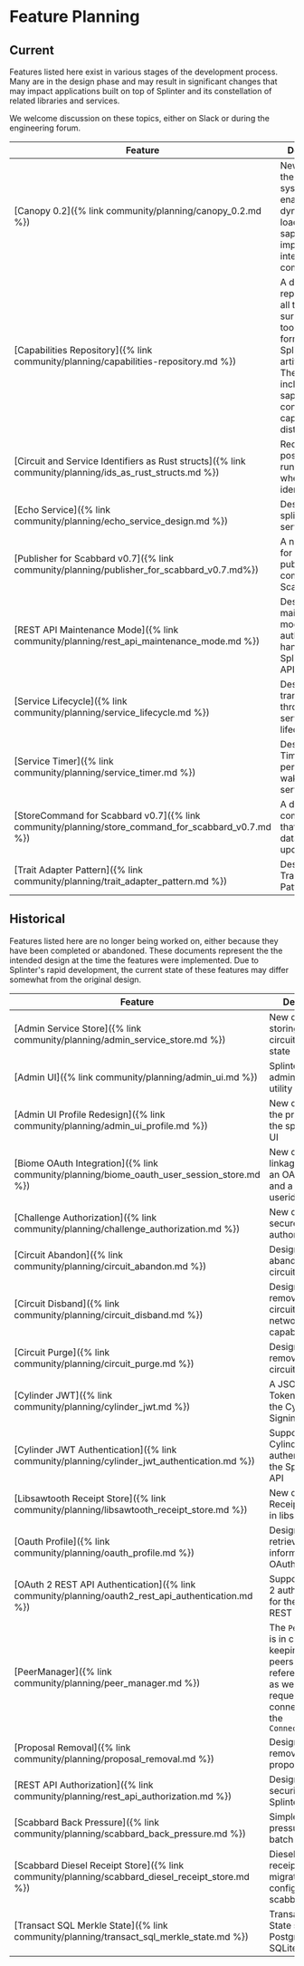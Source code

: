# Feature Planning
<!--
  Copyright 2018-2021 Cargill Incorporated
  Licensed under Creative Commons Attribution 4.0 International License
  https://creativecommons.org/licenses/by/4.0/
-->

## Current

Features listed here exist in various stages of the development process.  Many
are in the design phase and may result in significant changes that may impact
applications built on top of Splinter and its constellation of related libraries
and services.

We welcome discussion on these topics, either on Slack or during the engineering
forum.

| Feature | Description |
| ------- | ----------- |
| [Canopy 0.2]({% link community/planning/canopy_0.2.md %}) | New design of the Canopy system that enables dynamic loading of saplings and improved inter-sapling communication |
| [Capabilities Repository]({% link community/planning/capabilities-repository.md %}) | A design for a repository and all the surrounding tools and formats for Splinter artifacts. These artifacts include saplings, smart contracts, and capabilities distributions. |
| [Circuit and Service Identifiers as Rust structs]({% link community/planning/ids_as_rust_structs.md %}) | Reduction in possible runtime errors when using identifiers |
| [Echo Service]({% link community/planning/echo_service_design.md %}) | Design for the splinter echo service |
| [Publisher for Scabbard v0.7]({% link community/planning/publisher_for_scabbard_v0.7.md%})| A new design for the publishing component for Scabbard |
| [REST API Maintenance Mode]({% link community/planning/rest_api_maintenance_mode.md %}) | Design for the maintenance mode authorization handler for the Splinter REST API |
| [Service Lifecycle]({% link community/planning/service_lifecycle.md %}) | Design for transitioning through the service lifecycle |
| [Service Timer]({% link community/planning/service_timer.md %}) | Design for the Timer that will periodically wake up services |
| [StoreCommand for Scabbard v0.7]({% link community/planning/store_command_for_scabbard_v0.7.md %}) | A design for a component that makes database updates |
| [Trait Adapter Pattern]({% link community/planning/trait_adapter_pattern.md %}) | Design for the Trait Adapter Pattern|

## Historical

Features listed here are no longer being worked on, either because they have
been completed or abandoned. These documents represent the the intended design
at the time the features were implemented. Due to Splinter's rapid development,
the current state of these features may differ somewhat from the original
design.

| Feature | Description | Implemented |
| ------- | ----------- | ------- |
| [Admin Service Store]({% link community/planning/admin_service_store.md %}) | New design for storing circuit and circuit proposal state | v0.6 |
| [Admin UI]({% link community/planning/admin_ui.md %}) | Splinter administration utility |
| [Admin UI Profile Redesign]({% link community/planning/admin_ui_profile.md %}) | New designs for the profile page in the splinter Admin UI |
| [Biome OAuth Integration]({% link community/planning/biome_oauth_user_session_store.md %}) | New design for a linkage between an OAuth user id and a biome userid | v0.6 |
| [Challenge Authorization]({% link community/planning/challenge_authorization.md %}) | New design for a secure peer authorization type | v0.6 |
| [Circuit Abandon]({% link community/planning/circuit_abandon.md %}) | Design for abandoning a circuit | v0.6 |
| [Circuit Disband]({% link community/planning/circuit_disband.md %}) | Design for removing a circuit's networking capabilities | v0.6 |
| [Circuit Purge]({% link community/planning/circuit_purge.md %}) | Design for removing a circuit's state data | v0.6 |
| [Cylinder JWT]({% link community/planning/cylinder_jwt.md %}) | A JSON Web Token module for the Cylinder Signing library | v0.6 |
| [Cylinder JWT Authentication]({% link community/planning/cylinder_jwt_authentication.md %}) | Support of Cylinder JWT authentication for the Splinter REST API | v0.6 |
| [Libsawtooth Receipt Store]({% link community/planning/libsawtooth_receipt_store.md %}) | New design for a Receipt Store trait in libsawtooth | v0.6 |
| [Oauth Profile]({% link community/planning/oauth_profile.md %}) | Design for retrieving profile information from OAuth providers | v0.6 |
| [OAuth 2 REST API Authentication]({% link community/planning/oauth2_rest_api_authentication.md %}) | Support of OAuth 2 authentication for the Splinter REST API | v0.6 |
| [PeerManager]({% link community/planning/peer_manager.md %}) | The `PeerManager` is in charge of keeping track of peers and their reference counts, as well as requesting connections from the `ConnectionManager` | v0.6 |
| [Proposal Removal]({% link community/planning/proposal_removal.md %}) | Design for removing a circuit proposal | v0.6 |
| [REST API Authorization]({% link community/planning/rest_api_authorization.md %}) | Design for securing the Splinter REST API | v0.6 |
| [Scabbard Back Pressure]({% link community/planning/scabbard_back_pressure.md %}) | Simple back pressure for the batch queue | v0.6 |
| [Scabbard Diesel Receipt Store]({% link community/planning/scabbard_diesel_receipt_store.md %}) | Diesel backed receipt store migrations and configuration in scabbard | v0.6 |
| [Transact SQL Merkle State]({% link community/planning/transact_sql_merkle_state.md %}) | Transact Merkle State stored in Postgres and/or SQLite | v0.6 |
